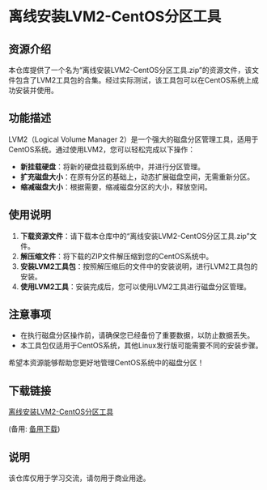 # 离线安装LVM2-CentOS分区工具

## 资源介绍

本仓库提供了一个名为“离线安装LVM2-CentOS分区工具.zip”的资源文件，该文件包含了LVM2工具包的合集。经过实际测试，该工具包可以在CentOS系统上成功安装并使用。

## 功能描述

LVM2（Logical Volume Manager 2）是一个强大的磁盘分区管理工具，适用于CentOS系统。通过使用LVM2，您可以轻松完成以下操作：

- **新挂载硬盘**：将新的硬盘挂载到系统中，并进行分区管理。
- **扩充磁盘大小**：在原有分区的基础上，动态扩展磁盘空间，无需重新分区。
- **缩减磁盘大小**：根据需要，缩减磁盘分区的大小，释放空间。

## 使用说明

1. **下载资源文件**：请下载本仓库中的“离线安装LVM2-CentOS分区工具.zip”文件。
2. **解压缩文件**：将下载的ZIP文件解压缩到您的CentOS系统中。
3. **安装LVM2工具包**：按照解压缩后的文件中的安装说明，进行LVM2工具包的安装。
4. **使用LVM2工具**：安装完成后，您可以使用LVM2工具进行磁盘分区管理。

## 注意事项

- 在执行磁盘分区操作前，请确保您已经备份了重要数据，以防止数据丢失。
- 本工具包仅适用于CentOS系统，其他Linux发行版可能需要不同的安装步骤。

希望本资源能够帮助您更好地管理CentOS系统中的磁盘分区！

## 下载链接
[离线安装LVM2-CentOS分区工具](https://pan.quark.cn/s/439860e407c7) 

(备用: [备用下载](https://pan.baidu.com/s/1nqa5nigYTL3CKkeI_0rnMw?pwd=1234))

## 说明

该仓库仅用于学习交流，请勿用于商业用途。
